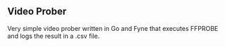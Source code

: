 ## Video Prober  

Very simple video prober written in Go and Fyne that executes FFPROBE and logs the result in a .csv file.  